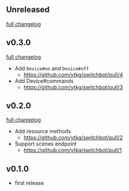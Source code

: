 ## Unreleased
[full changelog](http://github.com/ytkg/switchbot/compare/v0.3.0...main)

## v0.3.0
[full changelog](http://github.com/ytkg/switchbot/compare/v0.2.0...v0.3.0)

* Add `Device#on` and `Device#off`
  * https://github.com/ytkg/switchbot/pull/4
* Add Device#commands
  * https://github.com/ytkg/switchbot/pull/3

## v0.2.0
[full changelog](http://github.com/ytkg/switchbot/compare/v0.1.0...v0.2.0)

* Add resource methods
  * https://github.com/ytkg/switchbot/pull/2
* Support scenes endpoint
  * https://github.com/ytkg/switchbot/pull/1

## v0.1.0
* first release
